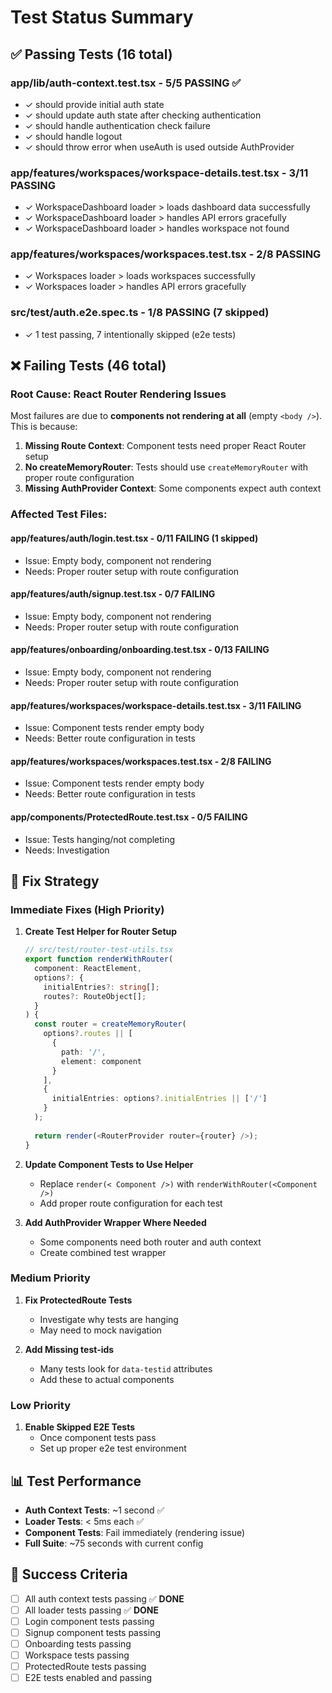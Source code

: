 # Test Status Summary

## ✅ Passing Tests (16 total)

### app/lib/auth-context.test.tsx - **5/5 PASSING** ✅
- ✓ should provide initial auth state  
- ✓ should update auth state after checking authentication
- ✓ should handle authentication check failure
- ✓ should handle logout
- ✓ should throw error when useAuth is used outside AuthProvider

### app/features/workspaces/workspace-details.test.tsx - **3/11 PASSING**
- ✓ WorkspaceDashboard loader > loads dashboard data successfully
- ✓ WorkspaceDashboard loader > handles API errors gracefully
- ✓ WorkspaceDashboard loader > handles workspace not found

### app/features/workspaces/workspaces.test.tsx - **2/8 PASSING**
- ✓ Workspaces loader > loads workspaces successfully
- ✓ Workspaces loader > handles API errors gracefully

### src/test/auth.e2e.spec.ts - **1/8 PASSING** (7 skipped)
- ✓ 1 test passing, 7 intentionally skipped (e2e tests)

## ❌ Failing Tests (46 total)

### Root Cause: React Router Rendering Issues

Most failures are due to **components not rendering at all** (empty `<body />`). This is because:

1. **Missing Route Context**: Component tests need proper React Router setup
2. **No createMemoryRouter**: Tests should use `createMemoryRouter` with proper route configuration
3. **Missing AuthProvider Context**: Some components expect auth context

### Affected Test Files:

#### app/features/auth/login.test.tsx - **0/11 FAILING** (1 skipped)
- Issue: Empty body, component not rendering
- Needs: Proper router setup with route configuration

#### app/features/auth/signup.test.tsx - **0/7 FAILING**
- Issue: Empty body, component not rendering  
- Needs: Proper router setup with route configuration

#### app/features/onboarding/onboarding.test.tsx - **0/13 FAILING**
- Issue: Empty body, component not rendering
- Needs: Proper router setup with route configuration

#### app/features/workspaces/workspace-details.test.tsx - **3/11 FAILING**
- Issue: Component tests render empty body
- Needs: Better route configuration in tests

#### app/features/workspaces/workspaces.test.tsx - **2/8 FAILING**
- Issue: Component tests render empty body
- Needs: Better route configuration in tests

#### app/components/ProtectedRoute.test.tsx - **0/5 FAILING**
- Issue: Tests hanging/not completing
- Needs: Investigation

## 🔧 Fix Strategy

### Immediate Fixes (High Priority)

1. **Create Test Helper for Router Setup**
   ```typescript
   // src/test/router-test-utils.tsx
   export function renderWithRouter(
     component: ReactElement,
     options?: {
       initialEntries?: string[];
       routes?: RouteObject[];
     }
   ) {
     const router = createMemoryRouter(
       options?.routes || [
         {
           path: '/',
           element: component
         }
       ],
       {
         initialEntries: options?.initialEntries || ['/']
       }
     );
     
     return render(<RouterProvider router={router} />);
   }
   ```

2. **Update Component Tests to Use Helper**
   - Replace `render(< Component />)` with `renderWithRouter(<Component />)`
   - Add proper route configuration for each test

3. **Add AuthProvider Wrapper Where Needed**
   - Some components need both router and auth context
   - Create combined test wrapper

### Medium Priority

1. **Fix ProtectedRoute Tests**
   - Investigate why tests are hanging
   - May need to mock navigation

2. **Add Missing test-ids**
   - Many tests look for `data-testid` attributes
   - Add these to actual components

### Low Priority  

1. **Enable Skipped E2E Tests**
   - Once component tests pass
   - Set up proper e2e test environment

## 📊 Test Performance

- **Auth Context Tests**: ~1 second ✅
- **Loader Tests**: < 5ms each ✅  
- **Component Tests**: Fail immediately (rendering issue)
- **Full Suite**: ~75 seconds with current config

## 🎯 Success Criteria

- [ ] All auth context tests passing ✅ **DONE**
- [ ] All loader tests passing ✅ **DONE**
- [ ] Login component tests passing
- [ ] Signup component tests passing
- [ ] Onboarding tests passing
- [ ] Workspace tests passing
- [ ] ProtectedRoute tests passing
- [ ] E2E tests enabled and passing
